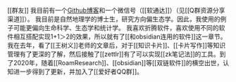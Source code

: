 [[群友]]
我目前有一个[Github博客](https://cyddgh.github.io/)和一个微信号（[[软通达]]）（见[[Q群资源分享渠道]]）。
我目前是自然地理学的博士生，研究方向偏生态学。因此，我使用的例子可能更偏向生命科学、生态学和统计学。
我喜欢折腾软件，喜欢使用不同的软件相互搭配实现1+1＞2的效果，所以就有了[[和obsidian连用的软件]]这一章节。
我在去年，看了[[王树义]]老师的文章后，对于[[知识卡片]]、[[卡片写作]]等知识管理有了更深的了解，然后接触了[[zettlr]]有了可以实现[[zk笔记法]]的工具。到了2020年，随着[[RoamResearch]]、[[obsidian]]等[[双链软件]]的横空出世，认知进一步得到了更新，并加入了[[爱好者QQ群]]。